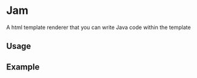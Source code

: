 # Jam

A html template renderer that you can write Java code within the template

## Usage

## Example